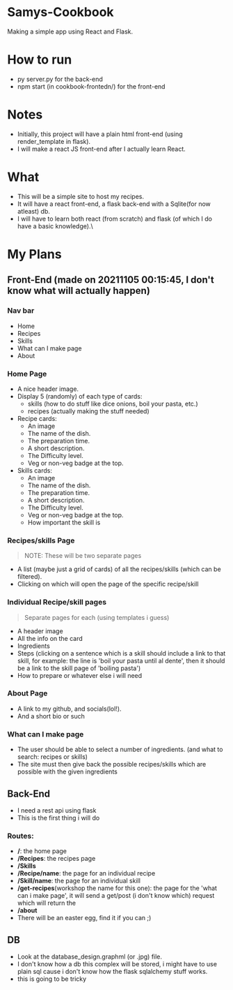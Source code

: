 # Samys-Cookbook
Making a simple app using React and Flask.
# How to run
- py server.py for the back-end
- npm start (in cookbook-frontedn/) for the front-end
# Notes
- Initially, this project will have a plain html front-end (using render_template in flask).
- I will make a react JS front-end after I actually learn React.
# What
- This will be a simple site to host my recipes.
- It will have a react front-end, a flask back-end with a Sqlite(for now atleast) db.
- I will have to learn both react (from scratch) and flask (of which I do have a basic knowledge).\
# My Plans
## Front-End (made on 20211105 00:15:45, I don't know what will actually happen)
### Nav bar
- Home
- Recipes
- Skills
- What can I make page
- About
### Home Page
- A nice header image.
- Display 5 (randomly) of each type of cards: 
  - skills (how to do stuff like dice onions, boil your pasta, etc.)
  - recipes (actually making the stuff needed)
- Recipe cards:
  - An image
  - The name of the dish.
  - The preparation time.
  - A short description.
  - The Difficulty level.
  - Veg or non-veg badge at the top.
- Skills cards:
  - An image
  - The name of the dish.
  - The preparation time.
  - A short description.
  - The Difficulty level.
  - Veg or non-veg badge at the top.
  - How important the skill is
### Recipes/skills Page
> NOTE: These will be two separate pages
- A list (maybe just a grid of cards) of all the recipes/skills (which can be filtered).
- Clicking on which will open the page of the specific recipe/skill
### Individual Recipe/skill pages
> Separate pages for each (using templates i guess)
- A header image
- All the info on the card
- Ingredients
- Steps (clicking on a sentence which is a skill should include a link to that skill, for example: the line is 'boil your pasta until al dente', then it should be a link to the skill page of 'boiling pasta')
- How to prepare or whatever else i will need
### About Page
- A link to my github, and socials(lol!).
- And a short bio or such
### What can I make page
- The user should be able to select a number of ingredients. (and what to search: recipes or skills)
- The site must then give back the possible recipes/skills which are possible with the given ingredients
## Back-End
- I need a rest api using flask
- This is the first thing i will do
### Routes:
- **/**: the home page
- **/Recipes**: the recipes page
- **/Skills**
- **/Recipe/name**: the page for an individual recipe
- **/Skill/name**: the page for an individual skill
- **/get-recipes**(workshop the name for this one): the page for the 'what can i make page', it will send a get/post (i don't know which) request which will return the 
- **/about**
- There will be an easter egg, find it if you can ;)
## DB
- Look at the database_design.graphml (or .jpg) file.
- I don't know how a db this complex will be stored, i might have to use plain sql cause i don't know how the flask sqlalchemy stuff works.
- this is going to be tricky
